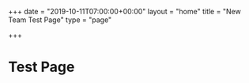 +++
date = "2019-10-11T07:00:00+00:00"
layout = "home"
title = "New Team Test Page"
type = "page"

+++
# Test Page